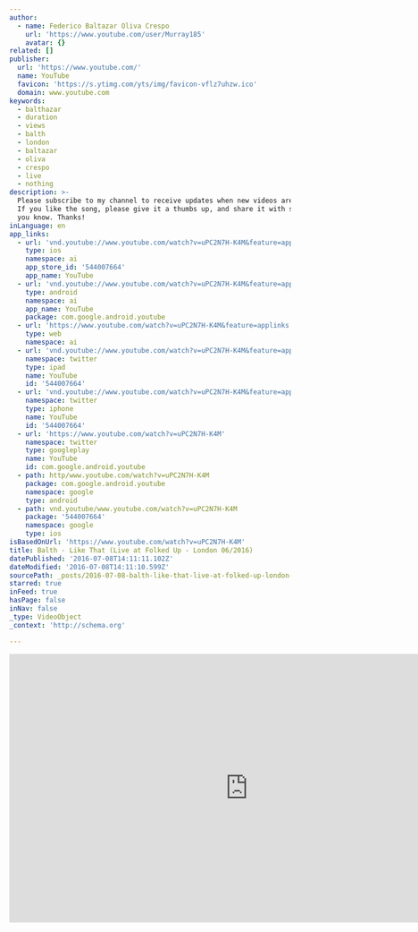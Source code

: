 ```yaml
---
author:
  - name: Federico Baltazar Oliva Crespo
    url: 'https://www.youtube.com/user/Murray185'
    avatar: {}
related: []
publisher:
  url: 'https://www.youtube.com/'
  name: YouTube
  favicon: 'https://s.ytimg.com/yts/img/favicon-vflz7uhzw.ico'
  domain: www.youtube.com
keywords:
  - balthazar
  - duration
  - views
  - balth
  - london
  - baltazar
  - oliva
  - crespo
  - live
  - nothing
description: >-
  Please subscribe to my channel to receive updates when new videos are posted,
  If you like the song, please give it a thumbs up, and share it with someone
  you know. Thanks!
inLanguage: en
app_links:
  - url: 'vnd.youtube://www.youtube.com/watch?v=uPC2N7H-K4M&feature=applinks'
    type: ios
    namespace: ai
    app_store_id: '544007664'
    app_name: YouTube
  - url: 'vnd.youtube://www.youtube.com/watch?v=uPC2N7H-K4M&feature=applinks'
    type: android
    namespace: ai
    app_name: YouTube
    package: com.google.android.youtube
  - url: 'https://www.youtube.com/watch?v=uPC2N7H-K4M&feature=applinks'
    type: web
    namespace: ai
  - url: 'vnd.youtube://www.youtube.com/watch?v=uPC2N7H-K4M&feature=applinks'
    namespace: twitter
    type: ipad
    name: YouTube
    id: '544007664'
  - url: 'vnd.youtube://www.youtube.com/watch?v=uPC2N7H-K4M&feature=applinks'
    namespace: twitter
    type: iphone
    name: YouTube
    id: '544007664'
  - url: 'https://www.youtube.com/watch?v=uPC2N7H-K4M'
    namespace: twitter
    type: googleplay
    name: YouTube
    id: com.google.android.youtube
  - path: http/www.youtube.com/watch?v=uPC2N7H-K4M
    package: com.google.android.youtube
    namespace: google
    type: android
  - path: vnd.youtube/www.youtube.com/watch?v=uPC2N7H-K4M
    package: '544007664'
    namespace: google
    type: ios
isBasedOnUrl: 'https://www.youtube.com/watch?v=uPC2N7H-K4M'
title: Balth - Like That (Live at Folked Up - London 06/2016)
datePublished: '2016-07-08T14:11:11.102Z'
dateModified: '2016-07-08T14:11:10.599Z'
sourcePath: _posts/2016-07-08-balth-like-that-live-at-folked-up-london-062016.md
starred: true
inFeed: true
hasPage: false
inNav: false
_type: VideoObject
_context: 'http://schema.org'

---
```

<iframe src="https://cdn.embedly.com/widgets/media.html?src=https%3A%2F%2Fwww.youtube.com%2Fembed%2FuPC2N7H-K4M%3Ffeature%3Doembed&amp;url=http%3A%2F%2Fwww.youtube.com%2Fwatch%3Fv%3DuPC2N7H-K4M&amp;image=https%3A%2F%2Fi.ytimg.com%2Fvi%2FuPC2N7H-K4M%2Fhqdefault.jpg&amp;key=b7d04c9b404c499eba89ee7072e1c4f7&amp;type=text%2Fhtml&amp;schema=youtube" width="854" height="480" scrolling="no" frameborder="0" allowfullscreen="" style=""></iframe>